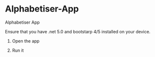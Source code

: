 # Alphabetiser-App
Alphabetiser App


Ensure that you have .net 5.0 and bootstarp 4/5 installed on your device.

1. Open the app 

2. Run it

